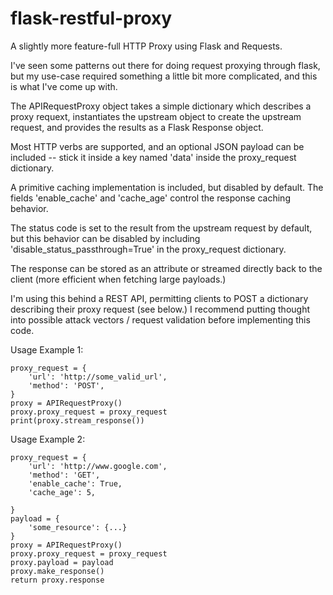# flask-restful-proxy
A slightly more feature-full HTTP Proxy using Flask and Requests.

I've seen some patterns out there for doing request proxying
through flask, but my use-case required something a little
bit more complicated, and this is what I've come up with.

The APIRequestProxy object takes a simple dictionary which
describes a proxy requext, instantiates the upstream object to
create the upstream request, and provides the results as a
Flask Response object.

Most HTTP verbs are supported, and an optional JSON payload
can be included -- stick it inside a key named 'data' inside
the proxy_request dictionary.

A primitive caching implementation is included, but disabled
by default. The fields 'enable_cache' and 'cache_age' control
the response caching behavior.

The status code is set to the result from the upstream request by
default, but this behavior can be disabled by including
'disable_status_passthrough=True' in the proxy_request dictionary.

The response can be stored as an attribute or streamed directly
back to the client (more efficient when fetching large payloads.)

I'm using this behind a REST API, permitting clients to POST
a dictionary describing their proxy request (see below.) I
recommend putting thought into possible attack vectors / request
validation before implementing this code.


Usage Example 1:

    proxy_request = {
        'url': 'http://some_valid_url',
        'method': 'POST',
    }
    proxy = APIRequestProxy()
    proxy.proxy_request = proxy_request
    print(proxy.stream_response())

Usage Example 2:

    proxy_request = {
        'url': 'http://www.google.com',
        'method': 'GET',
        'enable_cache': True,
        'cache_age': 5,

    }
    payload = {
        'some_resource': {...}
    }
    proxy = APIRequestProxy()
    proxy.proxy_request = proxy_request
    proxy.payload = payload
    proxy.make_response()
    return proxy.response
